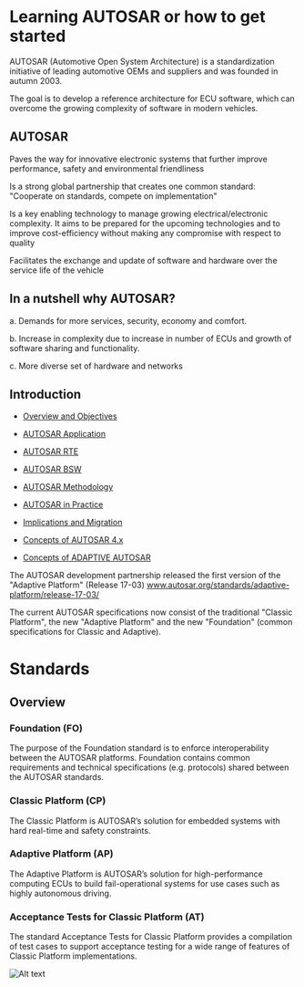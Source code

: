 # Learning AUTOSAR or how to get started

AUTOSAR (Automotive Open System Architecture) is a standardization initiative of leading automotive OEMs and suppliers and was founded in autumn 2003. 

The goal is to develop a reference architecture for ECU software, which can overcome the growing complexity of software in modern vehicles.

## AUTOSAR

Paves the way for innovative electronic systems that further improve performance, safety and environmental friendliness

Is a strong global partnership that creates one common standard: "Cooperate on standards, compete on implementation"

Is a key enabling technology to manage growing electrical/electronic complexity. It aims to be prepared for the upcoming technologies and to improve cost-efficiency without making any compromise with respect to quality

Facilitates the exchange and update of software and hardware over the service life of the vehicle

## In a nutshell why AUTOSAR?

a.       Demands for more services, security, economy and comfort.

b.      Increase in complexity due to increase in number of ECUs and growth of software sharing and functionality.

c.       More diverse set of hardware and networks

## Introduction

<!-- MarkdownTOC depth=4 -->

- [Overview and Objectives](#overview)
  
- [AUTOSAR Application](#application)
   
- [AUTOSAR RTE](#rte)
    
- [AUTOSAR BSW](#bsw)
    
- [AUTOSAR Methodology](#methodology)
    
- [AUTOSAR in Practice](#practice)
    
- [Implications and Migration](#implications)
    
- [Concepts of AUTOSAR 4.x](#concepts)
   
- [Concepts of ADAPTIVE AUTOSAR](#concepts)

The AUTOSAR development partnership released the first version of the "Adaptive Platform" (Release 17-03)
www.autosar.org/standards/adaptive-platform/release-17-03/

The current AUTOSAR specifications now consist of the traditional "Classic Platform", the new "Adaptive Platform" and the new "Foundation" (common specifications for Classic and Adaptive).
<!-- /MarkdownTOC -->

# Standards

## Overview

### Foundation (FO)
The purpose of the Foundation standard is to enforce interoperability between the AUTOSAR platforms.
Foundation contains common requirements and technical specifications (e.g. protocols) shared between the AUTOSAR standards.

### Classic Platform (CP)
The Classic Platform is AUTOSAR’s solution for embedded systems with hard real-time and safety constraints.

### Adaptive Platform (AP)
The Adaptive Platform is AUTOSAR’s solution for high-performance computing ECUs to build fail-operational systems for use cases such as highly autonomous driving.

### Acceptance Tests for Classic Platform (AT)
The standard Acceptance Tests for Classic Platform provides a compilation of test cases to support acceptance testing for a wide range of features of Classic Platform implementations.

![Alt text](https://cloud.githubusercontent.com/assets/10328871/25981946/30313856-36e1-11e7-9787-bcc85b65bdb5.png?raw=true)
 
